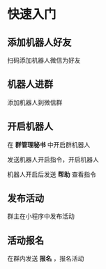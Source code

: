 # 快速入门

## 添加机器人好友

扫码添加机器人微信为好友

## 机器人进群

添加机器人到微信群

## 开启机器人

在 **群管理秘书** 中开启群机器人

发送机器人开启指令，开启机器人

机器人开启后发送 **帮助** 查看指令

## 发布活动

群主在小程序中发布活动

## 活动报名 

在群内发送 **报名** ，报名活动

